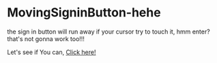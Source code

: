 # MovingSigninButton-hehe

the sign in button will run away if your cursor try to touch it, hmm enter? that's not gonna work too!!!

Let's see if You can, [Click here!](https://hry-buttonwillmove.netlify.app/)
